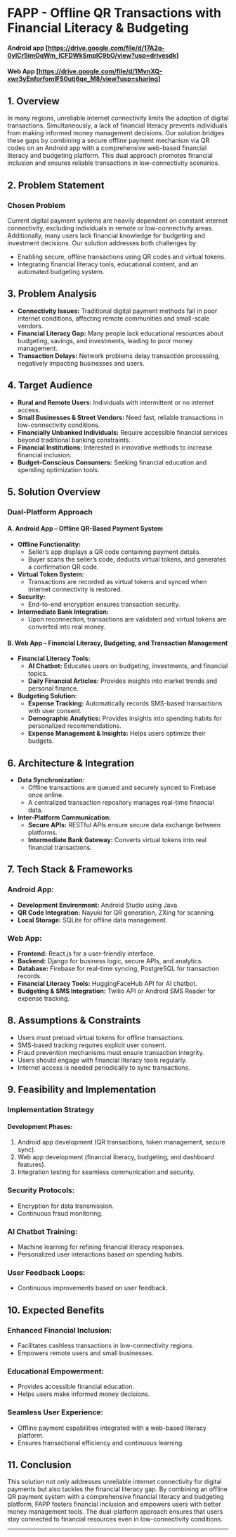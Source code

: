 # FAPP - Offline QR Transactions with Financial Literacy & Budgeting

#### Android app  [https://drive.google.com/file/d/17A2q-0yICr5imOqWm_lCFDWkSmpIC9bO/view?usp=drivesdk]
#### Web App  [https://drive.google.com/file/d/1MvnXQ-xwr3yEnforfomIFS0utj6qe_M8/view?usp=sharing]



## 1. Overview
In many regions, unreliable internet connectivity limits the adoption of digital transactions. Simultaneously, a lack of financial literacy prevents individuals from making informed money management decisions. Our solution bridges these gaps by combining a secure offline payment mechanism via QR codes on an Android app with a comprehensive web-based financial literacy and budgeting platform. This dual approach promotes financial inclusion and ensures reliable transactions in low-connectivity scenarios.

## 2. Problem Statement
### Chosen Problem
Current digital payment systems are heavily dependent on constant internet connectivity, excluding individuals in remote or low-connectivity areas. Additionally, many users lack financial knowledge for budgeting and investment decisions. Our solution addresses both challenges by:
- Enabling secure, offline transactions using QR codes and virtual tokens.
- Integrating financial literacy tools, educational content, and an automated budgeting system.

## 3. Problem Analysis
- **Connectivity Issues:** Traditional digital payment methods fail in poor internet conditions, affecting remote communities and small-scale vendors.
- **Financial Literacy Gap:** Many people lack educational resources about budgeting, savings, and investments, leading to poor money management.
- **Transaction Delays:** Network problems delay transaction processing, negatively impacting businesses and users.

## 4. Target Audience
- **Rural and Remote Users:** Individuals with intermittent or no internet access.
- **Small Businesses & Street Vendors:** Need fast, reliable transactions in low-connectivity conditions.
- **Financially Unbanked Individuals:** Require accessible financial services beyond traditional banking constraints.
- **Financial Institutions:** Interested in innovative methods to increase financial inclusion.
- **Budget-Conscious Consumers:** Seeking financial education and spending optimization tools.

## 5. Solution Overview
### Dual-Platform Approach
#### A. **Android App – Offline QR-Based Payment System**
- **Offline Functionality:**
  - Seller’s app displays a QR code containing payment details.
  - Buyer scans the seller’s code, deducts virtual tokens, and generates a confirmation QR code.
- **Virtual Token System:**
  - Transactions are recorded as virtual tokens and synced when internet connectivity is restored.
- **Security:**
  - End-to-end encryption ensures transaction security.
- **Intermediate Bank Integration:**
  - Upon reconnection, transactions are validated and virtual tokens are converted into real money.

#### B. **Web App – Financial Literacy, Budgeting, and Transaction Management**
- **Financial Literacy Tools:**
  - **AI Chatbot:** Educates users on budgeting, investments, and financial topics.
  - **Daily Financial Articles:** Provides insights into market trends and personal finance.
- **Budgeting Solution:**
  - **Expense Tracking:** Automatically records SMS-based transactions with user consent.
  - **Demographic Analytics:** Provides insights into spending habits for personalized recommendations.
  - **Expense Management & Insights:** Helps users optimize their budgets.

## 6. Architecture & Integration
- **Data Synchronization:**
  - Offline transactions are queued and securely synced to Firebase once online.
  - A centralized transaction repository manages real-time financial data.
- **Inter-Platform Communication:**
  - **Secure APIs:** RESTful APIs ensure secure data exchange between platforms.
  - **Intermediate Bank Gateway:** Converts virtual tokens into real financial transactions.

## 7. Tech Stack & Frameworks
### **Android App:**
- **Development Environment:** Android Studio using Java.
- **QR Code Integration:** Nayuki for QR generation, ZXing for scanning.
- **Local Storage:** SQLite for offline data management.

### **Web App:**
- **Frontend:** React.js for a user-friendly interface.
- **Backend:** Django for business logic, secure APIs, and analytics.
- **Database:** Firebase for real-time syncing, PostgreSQL for transaction records.
- **Financial Literacy Tools:** HuggingFaceHub API for AI chatbot.
- **Budgeting & SMS Integration:** Twilio API or Android SMS Reader for expense tracking.

## 8. Assumptions & Constraints
- Users must preload virtual tokens for offline transactions.
- SMS-based tracking requires explicit user consent.
- Fraud prevention mechanisms must ensure transaction integrity.
- Users should engage with financial literacy tools regularly.
- Internet access is needed periodically to sync transactions.

## 9. Feasibility and Implementation
### **Implementation Strategy**
#### **Development Phases:**
1. Android app development (QR transactions, token management, secure sync).
2. Web app development (financial literacy, budgeting, and dashboard features).
3. Integration testing for seamless communication and security.

### **Security Protocols:**
- Encryption for data transmission.
- Continuous fraud monitoring.

### **AI Chatbot Training:**
- Machine learning for refining financial literacy responses.
- Personalized user interactions based on spending habits.

### **User Feedback Loops:**
- Continuous improvements based on user feedback.

## 10. Expected Benefits
### **Enhanced Financial Inclusion:**
- Facilitates cashless transactions in low-connectivity regions.
- Empowers remote users and small businesses.

### **Educational Empowerment:**
- Provides accessible financial education.
- Helps users make informed money decisions.

### **Seamless User Experience:**
- Offline payment capabilities integrated with a web-based literacy platform.
- Ensures transactional efficiency and continuous learning.

## 11. Conclusion
This solution not only addresses unreliable internet connectivity for digital payments but also tackles the financial literacy gap. By combining an offline QR payment system with a comprehensive financial literacy and budgeting platform, FAPP fosters financial inclusion and empowers users with better money management tools. The dual-platform approach ensures that users stay connected to financial resources even in low-connectivity conditions.

---
